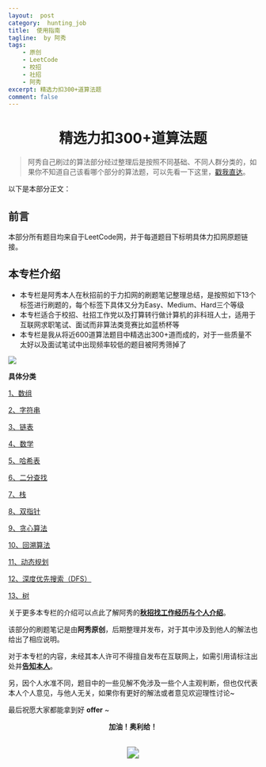 ```yaml
---
layout:  post
category:  hunting_job
title:  使用指南
tagline:  by 阿秀
tags:
    - 原创
    - LeetCode
    - 校招
    - 社招
    - 阿秀
excerpt: 精选力扣300+道算法题
comment: false
---
```






<h1 align="center">
    精选力扣300+道算法题
</h1>


> 阿秀自己刷过的算法部分经过整理后是按照不同基础、不同人群分类的，如果你不知道自己该看哪个部分的算法题，可以先看一下这里，[戳我直达](/notes/03-hunting_job/03-algorithm/01-basic-algorithm/01-算法模块食用指南.md)。

以下是本部分正文：

## **前言**

本部分所有题目均来自于LeetCode网，并于每道题目下标明具体力扣网原题链接。

## **本专栏介绍**

-  本专栏是阿秀本人在秋招前的于力扣网的刷题笔记整理总结，是按照如下13个标签进行刷题的，每个标签下具体又分为Easy、Medium、Hard三个等级
-  本专栏适合于校招、社招工作党以及打算转行做计算机的非科班人士，适用于互联网求职笔试、面试而非算法类竞赛比如蓝桥杯等
-  本专栏是我从将近600道算法题目中精选出300+道而成的，对于一些质量不太好以及面试笔试中出现频率较低的题目被阿秀筛掉了

![](https://axiu-image-bed.oss-cn-shanghai.aliyuncs.com/img/202207311636966.jpg)



**具体分类**

<font style="font-weight:normal; color:#4169E1;text-decoration:underline;" target="_blank">[1、数组](/notes/03-hunting_job/03-algorithm/03-leetcode/01-数组/introduce.md)</font>

<font style="font-weight:normal; color:#4169E1;text-decoration:underline;" target="_blank">[2、字符串](/notes/03-hunting_job/03-algorithm/03-leetcode/02-字符串/introduce.md)</font>

<font style="font-weight:normal; color:#4169E1;text-decoration:underline;" target="_blank">[3、链表](/notes/03-hunting_job/03-algorithm/03-leetcode/03-链表/introduce.md)</font>

<font style="font-weight:normal; color:#4169E1;text-decoration:underline;" target="_blank">[4、数学](/notes/03-hunting_job/03-algorithm/03-leetcode/04-数学/introduce.md)</font>

<font style="font-weight:normal; color:#4169E1;text-decoration:underline;" target="_blank">[5、哈希表](/notes/03-hunting_job/03-algorithm/03-leetcode/05-哈希表/introduce.md)</font>

<font style="font-weight:normal; color:#4169E1;text-decoration:underline;" target="_blank">[6、二分查找](/notes/03-hunting_job/03-algorithm/03-leetcode/06-二分查找/introduce.md)</font>

<font style="font-weight:normal; color:#4169E1;text-decoration:underline;" target="_blank">[7、栈](/notes/03-hunting_job/03-algorithm/03-leetcode/07-栈/introduce.md)</font>

<font style="font-weight:normal; color:#4169E1;text-decoration:underline;" target="_blank">[8、双指针](/notes/03-hunting_job/03-algorithm/03-leetcode/08-️双指针/introduce.md)</font>

<font style="font-weight:normal; color:#4169E1;text-decoration:underline;" target="_blank">[9、贪心算法](/notes/03-hunting_job/03-algorithm/03-leetcode/09-贪心算法/introduce.md)</font>

<font style="font-weight:normal; color:#4169E1;text-decoration:underline;" target="_blank">[10、回溯算法](/notes/03-hunting_job/03-algorithm/03-leetcode/10-回溯算法/introduce.md)</font>

<font style="font-weight:normal; color:#4169E1;text-decoration:underline;" target="_blank">[11、动态规划](/notes/03-hunting_job/03-algorithm/03-leetcode/11-动态规划/introduce.md)</font>

<font style="font-weight:normal; color:#4169E1;text-decoration:underline;" target="_blank">[12、深度优先搜索（DFS）](/notes/03-hunting_job/03-algorithm/03-leetcode/13-DFS/introduce.md)</font>

<font style="font-weight:normal; color:#4169E1;text-decoration:underline;" target="_blank">[13、树](/notes/03-hunting_job/03-algorithm/03-leetcode/14-树/introduce.md)</font>

关于更多本专栏的介绍可以点此了解阿秀的<font style="font-weight:bold; color:#4169E1;text-decoration:underline;" target="_blank">[**秋招找工作经历与个人介绍**](/notes/05-xiustar/05-campus_recruitment/2020-12-16-双非渣硕的秋招之路总结（已拿抖音研发岗SP）.md)</font>。

该部分的刷题笔记是由**阿秀原创**，后期整理并发布，对于其中涉及到他人的解法也给出了相应说明。

对于本专栏的内容，未经其本人许可不得擅自发布在互联网上，如需引用请标注出处并<font style="font-weight:bold; color:#4169E1;text-decoration:underline;" target="_blank">[**告知本人**](/notes/08-other/02-question.md#_4、阿秀-如何才能联系到你)</font>。

另，因个人水准不同，题目中的一些见解不免涉及一些个人主观判断，但也仅代表本人个人意见，与他人无关，如果你有更好的解法或者意见欢迎理性讨论~

最后祝愿大家都能拿到好 **offer** ~

<p align="center" style="font-weight:bold" font-weight="bold">加油！奥利给！</p>

<br>





<div align="center">
  <img src="https://axiu-image-bed.oss-cn-shanghai.aliyuncs.com/img/202205291839532.png" style="zoom:150%;" />
</div>








